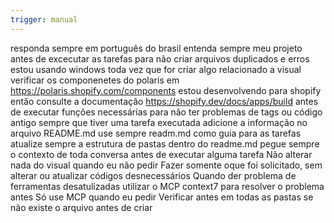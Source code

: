 ```yaml
---
trigger: manual
---
```


responda sempre em português do brasil
entenda sempre meu projeto antes de excecutar as tarefas para não criar arquivos duplicados e erros
estou usando windows
toda vez que for criar algo relacionado a visual verificar os componenetes do polaris em https://polaris.shopify.com/components
estou desenvolvendo para shopify então consulte a documentação https://shopify.dev/docs/apps/build antes de executar funções necessárias para não ter problemas de tags ou código antigo
sempre que tiver uma tarefa executada adicione a informação no arquivo README.md
use sempre readm.md como guia para as tarefas
atualize sempre a estrutura de pastas dentro do readme.md
pegue sempre o contexto de toda conversa antes de executar alguma tarefa
Não alterar nada do visual quando eu não pedir
Fazer somente oque foi solicitado, sem alterar ou atualizar códigos desnecessários
Quando der problema de ferramentas desatulizadas utilizar o MCP context7 para resolver o problema antes
Só use MCP quando eu pedir
Verificar antes em todas as pastas se não existe o arquivo antes de criar